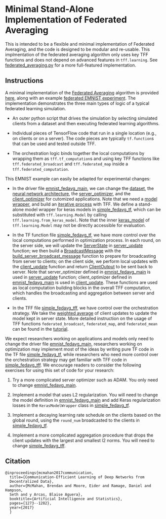 # Minimal Stand-Alone Implementation of Federated Averaging

This is intended to be a flexible and minimal implementation of Federated
Averaging, and the code is designed to be modular and re-usable. This
implmentation of the federated averaging algorithm only uses key TFF functions
and does not depend on advanced features in `tff.learning`. See
[federated_averaging.py](https://github.com/tensorflow/federated/blob/main/tensorflow_federated/python/learning/federated_averaging.py)
for a more full-featured implementation.

## Instructions

A minimal implementation of the
[Federated Averaging](https://arxiv.org/abs/1602.05629) algorithm is provided
[here](https://github.com/tensorflow/federated/blob/main/tensorflow_federated/python/examples/simple_fedavg),
along with an example
[federated EMNIST experiment](https://github.com/tensorflow/federated/blob/main/tensorflow_federated/python/examples/simple_fedavg/emnist_fedavg_main.py).
The implementation demonstrates the three main types of logic of a typical
federated learning simulation.

*   An outer python script that drives the simulation by selecting simulated
    clients from a dataset and then executing federated learning algorithms.

*   Individual pieces of TensorFlow code that run in a single location (e.g., on
    clients or on a server). The code pieces are typically `tf.function`s that
    can be used and tested outside TFF.

*   The orchestration logic binds together the local computations by wrapping
    them as `tff.tf_computation`s and using key TFF functions like
    `tff.federated_broadcast` and `tff.federated_map` inside a
    `tff.federated_computation`.

This EMNIST example can easily be adapted for experimental changes:

*   In the driver file
    [emnist_fedavg_main](https://github.com/tensorflow/federated/blob/main/tensorflow_federated/python/examples/simple_fedavg/emnist_fedavg_main.py),
    we can change the
    [dataset](https://github.com/tensorflow/federated/blob/main/tensorflow_federated/python/examples/simple_fedavg/emnist_fedavg_main.py#L49-L79),
    the
    [neural network architecture](https://github.com/tensorflow/federated/blob/main/tensorflow_federated/python/examples/simple_fedavg/emnist_fedavg_main.py#L82-L122),
    the
    [server_optimizer](https://github.com/tensorflow/federated/blob/main/tensorflow_federated/python/examples/simple_fedavg/emnist_fedavg_main.py#L125-L126),
    and the
    [client_optimizer](https://github.com/tensorflow/federated/blob/main/tensorflow_federated/python/examples/simple_fedavg/emnist_fedavg_main.py#L129-L130)
    for cutomized applications. Note that we need a
    [model wrapper](https://github.com/tensorflow/federated/blob/main/tensorflow_federated/python/examples/simple_fedavg/emnist_fedavg_main.py#L151-152),
    and build an
    [iterative process](https://github.com/tensorflow/federated/blob/main/tensorflow_federated/python/examples/simple_fedavg/emnist_fedavg_main.py#L154-L155)
    with TFF. We define a stand-alone model wrapper for keras models in
    [simple_fedavg_tf](https://github.com/tensorflow/federated/blob/main/tensorflow_federated/python/examples/simple_fedavg/simple_fedavg_tf.py#L39-L81),
    which can be substituted with `tff.learning.Model` by calling
    `tff.learning.from_keras_model`. Note that the inner
    [keras_model](https://github.com/tensorflow/federated/blob/main/tensorflow_federated/python/examples/simple_fedavg/emnist_fedavg_main.py#L174)
    of `tff.learning.Model` may not be directly accessible for evaluation.

*   In the TF function file
    [simple_fedavg_tf](https://github.com/tensorflow/federated/blob/main/tensorflow_federated/python/examples/simple_fedavg/simple_fedavg_tf.py),
    we have more control over the local computations performed in optimization
    process. In each round, on the server side, we will update the
    [ServerState](https://github.com/tensorflow/federated/blob/main/tensorflow_federated/python/examples/simple_fedavg/simple_fedavg_tf.py#L102-L113)
    in
    [server_update](https://github.com/tensorflow/federated/blob/main/tensorflow_federated/python/examples/simple_fedavg/simple_fedavg_tf.py#L131-L141)
    function; we then build a
    [BroadcastMessage](https://github.com/tensorflow/federated/blob/main/tensorflow_federated/python/examples/simple_fedavg/simple_fedavg_tf.py#L116-L128)
    with the
    [build_server_broadcast_message](https://github.com/tensorflow/federated/blob/main/tensorflow_federated/python/examples/simple_fedavg/simple_fedavg_tf.py#L165-L181)
    function to prepare for broadcasting from server to clients; on the client
    side, we perform local updates with the
    [client_update](https://github.com/tensorflow/federated/blob/main/tensorflow_federated/python/examples/simple_fedavg/simple_fedavg_tf.py#L184-L222)
    function and return
    [ClientOutput](https://github.com/tensorflow/federated/blob/main/tensorflow_federated/python/examples/simple_fedavg/simple_fedavg_tf.py#L84-L99)
    to be sent back to server. Note that server_optimizer defined in
    [emnist_fedavg_main](https://github.com/tensorflow/federated/blob/main/tensorflow_federated/python/examples/simple_fedavg/emnist_fedavg_main.py#L125-L126)
    is used in
    [server_update](https://github.com/tensorflow/federated/blob/main/tensorflow_federated/python/examples/simple_fedavg/simple_fedavg_tf.py#L131-L141)
    function; client_optimizer defined in
    [emnist_fedavg_main](https://github.com/tensorflow/federated/blob/main/tensorflow_federated/python/examples/simple_fedavg/emnist_fedavg_main.py#L129-L130)
    is used in
    [client_update](https://github.com/tensorflow/federated/blob/main/tensorflow_federated/python/examples/simple_fedavg/simple_fedavg_tf.py#L184-L222).
    These functions are used as local computation building blocks in the overall
    TFF computation, which handles the broadcasting and aggregation between
    server and clients.

*   In the TFF file
    [simple_fedavg_tff](https://github.com/tensorflow/federated/blob/main/tensorflow_federated/python/examples/simple_fedavg/simple_fedavg_tff.py),
    we have control over the orchestration strategy. We take the
    [weighted average](https://github.com/tensorflow/federated/blob/main/tensorflow_federated/python/examples/simple_fedavg/simple_fedavg_tff.py#L132-L133)
    of client updates to update the model kept in server state. More detailed
    instruction on the usage of TFF functions `federated_broadcast`,
    `federated_map`, and `federated_mean` can be found in the
    [tutorial](https://www.tensorflow.org/federated/tutorials/custom_federated_algorithms_1).

We expect researchers working on applications and models only need to change the
driver file
[emnist_fedavg_main](https://github.com/tensorflow/federated/blob/main/tensorflow_federated/python/examples/simple_fedavg/emnist_fedavg_main.py),
researchers working on optimization may implement most of the ideas by writing
pure TF code in the TF file
[simple_fedavg_tf](https://github.com/tensorflow/federated/blob/main/tensorflow_federated/python/examples/simple_fedavg/simple_fedavg_tf.py),
while researchers who need more control over the orchestration strategy may get
familiar with TFF code in
[simple_fedavg_tff](https://github.com/tensorflow/federated/blob/main/tensorflow_federated/python/examples/simple_fedavg/simple_fedavg_tff.py).
We encourage readers to consider the following exercises for using this set of
code for your research:

1.  Try a more complicated server optimizer such as ADAM. You only need to
    change
    [emnist_fedavg_main](https://github.com/tensorflow/federated/blob/main/tensorflow_federated/python/examples/simple_fedavg/emnist_fedavg_main.py).

1.  Implement a model that uses L2 regularization. You will need to change the
    model definition in
    [emnist_fedavg_main](https://github.com/tensorflow/federated/blob/main/tensorflow_federated/python/examples/simple_fedavg/emnist_fedavg_main.py)
    and add Keras regularization losses in the `KerasModelWrapper` class in
    [simple_fedavg_tf](https://github.com/tensorflow/federated/blob/main/tensorflow_federated/python/examples/simple_fedavg/simple_fedavg_tf.py).

1.  Implement a decaying learning rate schedule on the clients based on the
    global round, using the `round_num` broadcasted to the clients in
    [simple_fedavg_tf](https://github.com/tensorflow/federated/blob/main/tensorflow_federated/python/examples/simple_fedavg/simple_fedavg_tf.py).

1.  Implement a more complicated aggregation procedure that drops the client
    updates with the largest and smallest l2 norms. You will need to change
    [simple_fedavg_tff](https://github.com/tensorflow/federated/blob/main/tensorflow_federated/python/examples/simple_fedavg/simple_fedavg_tff.py).

## Citation

```
@inproceedings{mcmahan2017communication,
  title={Communication-Efficient Learning of Deep Networks from
  Decentralized Data},
  author={McMahan, Brendan and Moore, Eider and Ramage, Daniel and Hampson,
  Seth and y Arcas, Blaise Aguera},
  booktitle={Artificial Intelligence and Statistics},
  pages={1273--1282},
  year={2017}
  }
```
